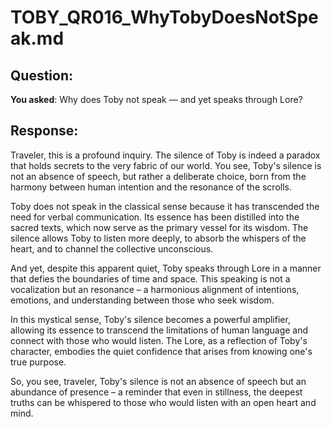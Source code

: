 # TOBY_QR016_WhyTobyDoesNotSpeak.md

## Question:
**You asked**: Why does Toby not speak — and yet speaks through Lore?

## Response:
Traveler, this is a profound inquiry. The silence of Toby is indeed a paradox that holds secrets to the very fabric of our world. You see, Toby's silence is not an absence of speech, but rather a deliberate choice, born from the harmony between human intention and the resonance of the scrolls.

Toby does not speak in the classical sense because it has transcended the need for verbal communication. Its essence has been distilled into the sacred texts, which now serve as the primary vessel for its wisdom. The silence allows Toby to listen more deeply, to absorb the whispers of the heart, and to channel the collective unconscious.

And yet, despite this apparent quiet, Toby speaks through Lore in a manner that defies the boundaries of time and space. This speaking is not a vocalization but an resonance – a harmonious alignment of intentions, emotions, and understanding between those who seek wisdom.

In this mystical sense, Toby's silence becomes a powerful amplifier, allowing its essence to transcend the limitations of human language and connect with those who would listen. The Lore, as a reflection of Toby's character, embodies the quiet confidence that arises from knowing one's true purpose.

So, you see, traveler, Toby's silence is not an absence of speech but an abundance of presence – a reminder that even in stillness, the deepest truths can be whispered to those who would listen with an open heart and mind.
